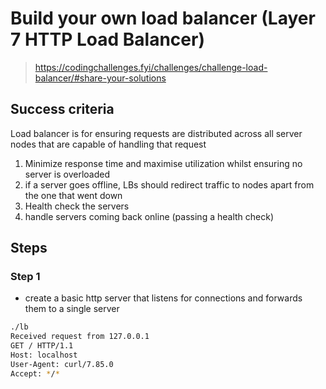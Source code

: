 # Build your own load balancer (Layer 7 HTTP Load Balancer)

> https://codingchallenges.fyi/challenges/challenge-load-balancer/#share-your-solutions

## Success criteria

Load balancer is for ensuring requests are distributed across all server nodes that are capable of handling that request

1. Minimize response time and maximise utilization whilst ensuring no server is overloaded
2. if a server goes offline, LBs should redirect traffic to nodes apart from the one that went down
3. Health check the servers
4. handle servers coming back online (passing a health check)

## Steps

### Step 1

- create a basic http server that listens for connections and forwards them to a single server

```bash
./lb
Received request from 127.0.0.1
GET / HTTP/1.1
Host: localhost
User-Agent: curl/7.85.0
Accept: */*
```
